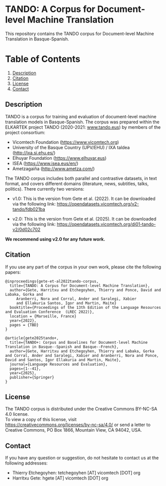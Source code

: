 
# TANDO: A Corpus for Document-level Machine Translation

This repository contains the TANDO corpus for Document-level Machine Translation in Basque-Spanish.

# Table of Contents

1. [Description](#description)
1. [Citation](#citation)
1. [License](#license)
1. [Contact](#contact)


## Description

TANDO is a corpus for training and evaluation of document-level machine translation models in Basque-Spanish. The corpus was prepared within the ELKARTEK project TANDO (2020-2021: www.tando.eus) by members of the project consortium:

- Vicomtech Foundation (https://www.vicomtech.org)
- University of the Basque Country (UPV/EHU) / IXA taldea (http://ixa.si.ehu.es/)
- Elhuyar Foundation (https://www.elhuyar.eus)
- ISEA (https://www.isea.eus/en/)
- Ametzagaiña (http://www.ametza.com/)

The TANDO corpus includes both parallel and contrastive datasets, in text format, and covers  different domains (literature, news, subtitles, talks, politics). There currently two versions:

- v1.0: This is the version from Gete et al. (2022). It can be downloaded via the following link: https://opendatasets.vicomtech.org/v2-tando/fdb021ba

- v2.0: This is the version from Gete et al. (2025). It can be downloaded via the following link: https://opendatasets.vicomtech.org/di01-tando-v2/0d02c702

**We recommend using v2.0 for any future work.**

## Citation

If you use any part of the corpus in your own work, please cite the following papers:
```
@inproceedings{gete-et-al2022tando-corpus,
  title={TANDO: A Corpus for Document-level Machine Translation},
  author={Gete, Harritxu and Etchegoyhen, Thierry and Ponce, David and Labaka, Gorka and
     Aranberri, Nora and Corral, Ander and Saralegi, Xabier
     and Ellakuria Santos, Igor and Martin, Maite}
  booktitle={Proceedings of the 13th Edition of the Language Resources and Evaluation Conference  (LREC 2022)},
  location = {Marseille, France}
  year={2022},
  pages = {TBD}
}

@article{gete2025tando+,
  title={TANDO+: Corpus and Baselines for Document-level Machine Translation in Basque--Spanish and Basque--French},
  author={Gete, Harritxu and Etchegoyhen, Thierry and Labaka, Gorka and Corral, Ander and Saralegi, Xabier and Aranberri, Nora and Ponce, David and Santos, Igor Ellakuria and Martin, Maite},
  journal={Language Resources and Evaluation},
  pages={1--41},
  year={2025},
  publisher={Springer}
}

```

## License

The TANDO corpus is distributed under the Creative Commons BY-NC-SA 4.0 license.  
To view a copy of this license, visit https://creativecommons.org/licenses/by-nc-sa/4.0/ or send a letter to Creative Commons, PO Box 1866, Mountain View, CA 94042, USA.

## Contact

If you have any question or suggestion, do not hesitate to contact us at the following addresses:

* Thierry Etchegoyhen: tetchegoyhen [AT] vicomtech [DOT] org
* Harritxu Gete: hgete [AT] vicomtech [DOT] org
